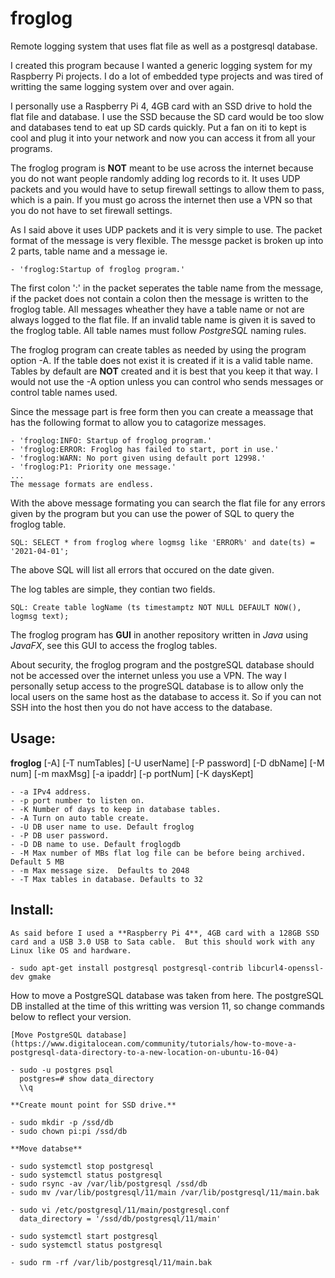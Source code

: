 # froglog
Remote logging system that uses flat file as well as a postgresql database.

I created this program because I wanted a generic logging system for my Raspberry Pi projects.  I do a lot of embedded type projects and was tired of writting the same logging system over and over again.

I personally use a Raspberry Pi 4, 4GB card with an SSD drive to hold the flat file and database.  I use the SSD because the SD card would be too slow and databases tend to eat up SD cards quickly.  Put a fan on iti to kept is cool and plug it into your network and now you can access it from all your programs.

The froglog program is **NOT** meant to be use across the internet because you do not want people randomly adding log records to it.  It uses UDP packets and you would have to setup firewall settings to allow them to pass, which is a pain.  If you must go across the internet then use a VPN so that you do not have to set firewall settings.

As I said above it uses UDP packets and it is very simple to use.  The packet format of the message is very flexible.
The messge packet is broken up into 2 parts, table name and a message ie.

	- 'froglog:Startup of froglog program.'

The first colon ':' in the packet seperates the table name from the message, if the packet does not contain a colon then the message is written to the froglog table.  All messages wheather they have a table name or not are always logged to the flat file.  If an invalid table name is given it is saved to the froglog table.  All table names must follow *PostgreSQL* naming rules.

The froglog program can create tables as needed by using the program option -A. If the table does not exist it is created if it is a valid table name.  Tables by default are **NOT** created and it is best that you keep it that way.  I would not use the -A option unless you can control who sends messages or control table names used.

Since the message part is free form then you can create a meassage that has the following format to allow you to catagorize messages.

	- 'froglog:INFO: Startup of froglog program.'
	- 'froglog:ERROR: Froglog has failed to start, port in use.'
	- 'froglog:WARN: No port given using default port 12998.'
	- 'froglog:P1: Priority one message.'
	...
	The message formats are endless.

With the above message formating you can search the flat file for any errors given by the program but you can use the power of SQL to query the froglog table.

	SQL: SELECT * from froglog where logmsg like 'ERROR%' and date(ts) = '2021-04-01';

The above SQL will list all errors that occured on the date given.

The log tables are simple, they contian two fields.

	SQL: Create table logName (ts timestamptz NOT NULL DEFAULT NOW(), logmsg text);

The froglog program has **GUI** in another repository written in *Java* using *JavaFX*, see this GUI to access the froglog tables.

About security, the froglog program and the postgreSQL database should not be accessed over the internet unless you use a VPN.  The way I personally setup access to the progreSQL database is to allow only the local users on the same host as the database to access it.  So if you can not SSH into the host then you do not have access to the database.

## Usage:

**froglog** \[-A\] \[-T numTables\] \[-U userName\] \[-P password\] \[-D dbName\] \[-M num\] \[-m maxMsg\] \[-a ipaddr\] \[-p portNum\] \[-K daysKept\]

	- -a IPv4 address.
	- -p port number to listen on.
	- -K Number of days to keep in database tables.
	- -A Turn on auto table create.
	- -U DB user name to use. Default froglog
	- -P DB user password.
	- -D DB name to use. Default froglogdb
	- -M Max number of MBs flat log file can be before being archived.  Default 5 MB
	- -m Max message size.  Defaults to 2048
	- -T Max tables in database. Defaults to 32


## Install:

	As said before I used a **Raspberry Pi 4**, 4GB card with a 128GB SSD card and a USB 3.0 USB to Sata cable.  But this should work with any Linux like OS and hardware.

	- sudo apt-get install postgresql postgresql-contrib libcurl4-openssl-dev gmake

How to move a PostgreSQL database was taken from here.  The postgreSQL DB installed at the time of this writting was version 11, so change commands below to reflect your version.

	[Move PostgreSQL database] (https://www.digitalocean.com/community/tutorials/how-to-move-a-postgresql-data-directory-to-a-new-location-on-ubuntu-16-04)

	- sudo -u postgres psql
	  postgres=# show data_directory
	  \\q

	**Create mount point for SSD drive.**

	- sudo mkdir -p /ssd/db
	- sudo chown pi:pi /ssd/db

	**Move databse**
	
	- sudo systemctl stop postgresql
	- sudo systemctl status postgresql
	- sudo rsync -av /var/lib/postgresql /ssd/db
	- sudo mv /var/lib/postgresql/11/main /var/lib/postgresql/11/main.bak

	- sudo vi /etc/postgresql/11/main/postgresql.conf
	  data_directory = '/ssd/db/postgresql/11/main'
	
	- sudo systemctl start postgresql
	- sudo systemctl status postgresql

	- sudo rm -rf /var/lib/postgresql/11/main.bak
